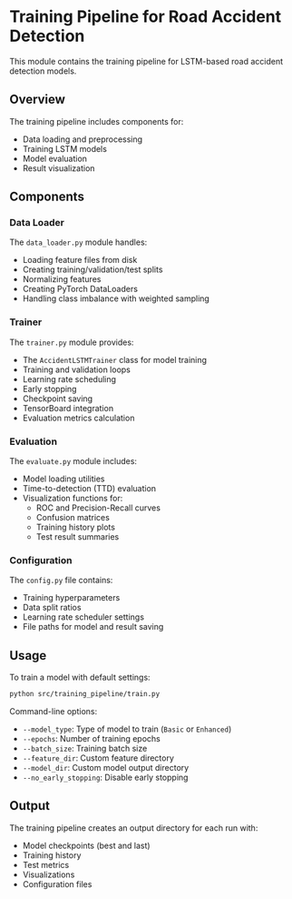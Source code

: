 # Training Pipeline for Road Accident Detection

This module contains the training pipeline for LSTM-based road accident detection models.

## Overview

The training pipeline includes components for:
- Data loading and preprocessing
- Training LSTM models
- Model evaluation
- Result visualization

## Components

### Data Loader

The `data_loader.py` module handles:
- Loading feature files from disk
- Creating training/validation/test splits
- Normalizing features
- Creating PyTorch DataLoaders
- Handling class imbalance with weighted sampling

### Trainer

The `trainer.py` module provides:
- The `AccidentLSTMTrainer` class for model training
- Training and validation loops
- Learning rate scheduling
- Early stopping
- Checkpoint saving
- TensorBoard integration
- Evaluation metrics calculation

### Evaluation

The `evaluate.py` module includes:
- Model loading utilities
- Time-to-detection (TTD) evaluation
- Visualization functions for:
  - ROC and Precision-Recall curves
  - Confusion matrices
  - Training history plots
  - Test result summaries

### Configuration

The `config.py` file contains:
- Training hyperparameters
- Data split ratios
- Learning rate scheduler settings
- File paths for model and result saving

## Usage

To train a model with default settings:

```bash
python src/training_pipeline/train.py
```

Command-line options:

- `--model_type`: Type of model to train (`Basic` or `Enhanced`)
- `--epochs`: Number of training epochs
- `--batch_size`: Training batch size
- `--feature_dir`: Custom feature directory
- `--model_dir`: Custom model output directory
- `--no_early_stopping`: Disable early stopping

## Output

The training pipeline creates an output directory for each run with:
- Model checkpoints (best and last)
- Training history
- Test metrics
- Visualizations
- Configuration files 